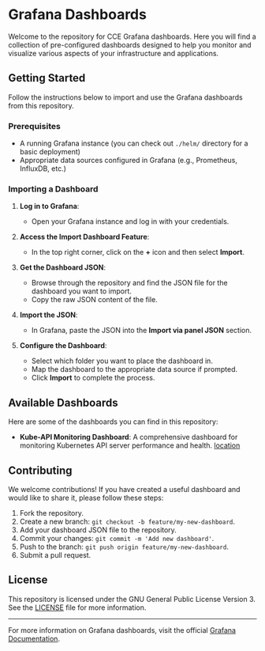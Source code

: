 # Grafana Dashboards

Welcome to the repository for CCE Grafana dashboards. Here you will find a collection of pre-configured dashboards designed to help you monitor and visualize various aspects of your infrastructure and applications.

## Getting Started

Follow the instructions below to import and use the Grafana dashboards from this repository.

### Prerequisites

- A running Grafana instance (you can check out `./helm/` directory for a basic deployment)
- Appropriate data sources configured in Grafana (e.g., Prometheus, InfluxDB, etc.)

### Importing a Dashboard

1. **Log in to Grafana**:
   - Open your Grafana instance and log in with your credentials.

2. **Access the Import Dashboard Feature**:
   - In the top right corner, click on the **+** icon and then select **Import**.

3. **Get the Dashboard JSON**:
   - Browse through the repository and find the JSON file for the dashboard you want to import.
   - Copy the raw JSON content of the file.

4. **Import the JSON**:
   - In Grafana, paste the JSON into the **Import via panel JSON** section.

5. **Configure the Dashboard**:
   - Select which folder you want to place the dashboard in.
   - Map the dashboard to the appropriate data source if prompted.
   - Click **Import** to complete the process.

## Available Dashboards

Here are some of the dashboards you can find in this repository:

- **Kube-API Monitoring Dashboard**: A comprehensive dashboard for monitoring Kubernetes API server performance and health. [location](https://github.com/opentelekomcloud-community/cce-grafana-dashboards/tree/main/kube-api)

## Contributing

We welcome contributions! If you have created a useful dashboard and would like to share it, please follow these steps:

1. Fork the repository.
2. Create a new branch: `git checkout -b feature/my-new-dashboard`.
3. Add your dashboard JSON file to the repository.
4. Commit your changes: `git commit -m 'Add new dashboard'`.
5. Push to the branch: `git push origin feature/my-new-dashboard`.
6. Submit a pull request.

## License

This repository is licensed under the GNU General Public License Version 3. See the [LICENSE](LICENSE) file for more information.

---

For more information on Grafana dashboards, visit the official [Grafana Documentation](https://grafana.com/docs/grafana/latest/dashboards/).

